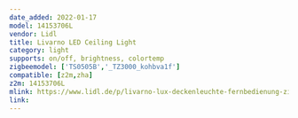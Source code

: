 ```yaml
---
date_added: 2022-01-17
model: 14153706L 
vendor: Lidl
title: Livarno LED Ceiling Light
category: light
supports: on/off, brightness, colortemp
zigbeemodel: ['TS0505B','_TZ3000_kohbva1f']
compatible: [z2m,zha]
z2m: 14153706L
mlink: https://www.lidl.de/p/livarno-lux-deckenleuchte-fernbedienung-zigbee-smart-home/p100306673
link: 
---
```

